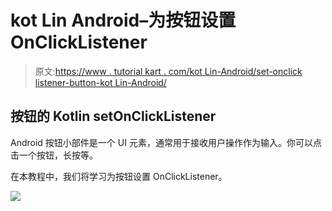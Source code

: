 # kot Lin Android–为按钮设置 OnClickListener

> 原文:[https://www . tutorial kart . com/kot Lin-Android/set-onclick listener-button-kot Lin-Android/](https://www.tutorialkart.com/kotlin-android/set-onclicklistener-button-kotlin-android/)

## 按钮的 Kotlin setOnClickListener

Android 按钮小部件是一个 UI 元素，通常用于接收用户操作作为输入。你可以点击一个按钮，长按等。

在本教程中，我们将学习为按钮设置 OnClickListener。

[![](../Images/925da31b32d6bc3827932f6c8afb11bb.png)](https://www.tutorialkart.com/)